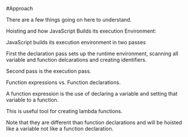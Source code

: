 #Approach

There are a few things going on here to understand. 

Hoisting and how JavaScript Builds its execution Environment:

JavaScript builds its execution environment in two passes

First the declaration pass sets up the runtime environment, scanning all variable and function delcarations and creating identifiers.

Second pass is the execution pass.


Function expressions vs. Function declarations.

A function expression is the use of declaring a variable and setting that variable to a function.

This is useful tool for creating lambda functions.

Note that they are different than function declarations and will be hoisted like a variable not like a function declaration.
